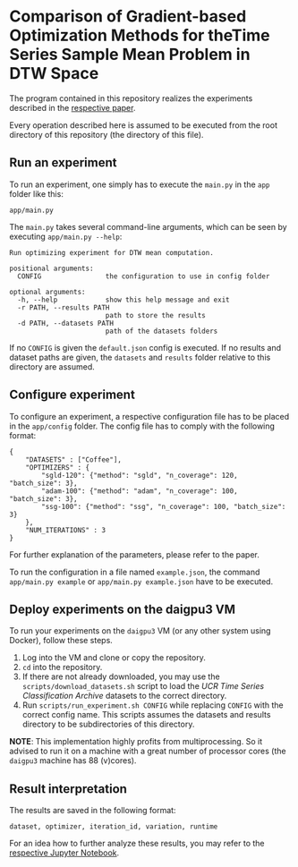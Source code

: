 # Comparison of Gradient-based Optimization Methods for theTime Series Sample Mean Problem in DTW Space

The program contained in this repository realizes the experiments described in the [respective paper](docs/paper.pdf).

Every operation described here is assumed to be executed from the root directory of this repository (the directory of this file).

## Run an experiment
To run an experiment, one simply has to execute the `main.py` in the `app` folder like this:

```
app/main.py
```

The `main.py` takes several command-line arguments, which can be seen by executing ```app/main.py --help```:

```
Run optimizing experiment for DTW mean computation.

positional arguments:
  CONFIG                the configuration to use in config folder

optional arguments:
  -h, --help            show this help message and exit
  -r PATH, --results PATH
                        path to store the results
  -d PATH, --datasets PATH
                        path of the datasets folders
```

If no `CONFIG` is given the `default.json` config is executed. If no results and dataset paths are given, the `datasets` and `results` folder relative to this directory are assumed.

## Configure experiment
To configure an experiment, a respective configuration file has to be placed in the `app/config` folder. The config file has to comply with the following format:

```
{
    "DATASETS" : ["Coffee"],
    "OPTIMIZERS" : {
        "sgld-120": {"method": "sgld", "n_coverage": 120, "batch_size": 3},
        "adam-100": {"method": "adam", "n_coverage": 100, "batch_size": 3},
        "ssg-100": {"method": "ssg", "n_coverage": 100, "batch_size": 3}
    },
    "NUM_ITERATIONS" : 3
}
```
For further explanation of the parameters, please refer to the paper.

To run the configuration in a file named `example.json`, the command `app/main.py example` or `app/main.py example.json` have to be executed.

## Deploy experiments on the daigpu3 VM
To run your experiments on the `daigpu3` VM (or any other system using Docker), follow these steps.

1. Log into the VM and clone or copy the repository.
2. `cd` into the repository.
3. If there are not already downloaded, you may use the `scripts/download_datasets.sh` script to load the *UCR Time Series Classification Archive* datasets to the correct directory.
4. Run `scripts/run_experiment.sh CONFIG` while replacing `CONFIG` with the correct config name. This scripts assumes the datasets and results directory to be subdirectories of this directory.

__NOTE__: This implementation highly profits from multiprocessing. So it advised to run it on a machine with a great number of processor cores (the `daigpu3` machine has 88 (v)cores).




## Result interpretation
The results are saved in the following format:
```
dataset, optimizer, iteration_id, variation, runtime
````
For an idea how to further analyze these results, you may refer to the [respective Jupyter Notebook](notebooks/explore_results.ipynb).
